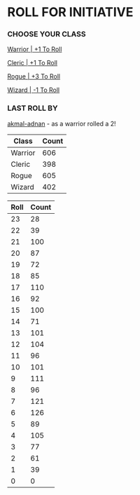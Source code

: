 # ROLL FOR INITIATIVE
### CHOOSE YOUR CLASS

[Warrior | +1 To Roll](https://github.com/benjaminsampica/benjaminsampica/issues/new?title=roll%7Cwarrior&body=Just+click+%27Submit+new+issue%27.)

[Cleric | +1 To Roll](https://github.com/benjaminsampica/benjaminsampica/issues/new?title=roll%7Ccleric&body=Just+click+%27Submit+new+issue%27.)

[Rogue | +3 To Roll](https://github.com/benjaminsampica/benjaminsampica/issues/new?title=roll%7Crogue&body=Just+click+%27Submit+new+issue%27.)

[Wizard | -1 To Roll](https://github.com/benjaminsampica/benjaminsampica/issues/new?title=roll%7Cwizard&body=Just+click+%27Submit+new+issue%27.)
### LAST ROLL BY
[akmal-adnan](https://www.github.com/akmal-adnan) - as a warrior rolled a 2!

|Class|Count|
|-|-|
|Warrior|606|
|Cleric|398|
|Rogue|605|
|Wizard|402|

|Roll|Count|
|-|-|
|23|28
|22|39
|21|100
|20|87
|19|72
|18|85
|17|110
|16|92
|15|100
|14|71
|13|101
|12|104
|11|96
|10|101
|9|111
|8|96
|7|121
|6|126
|5|89
|4|105
|3|77
|2|61
|1|39
|0|0
